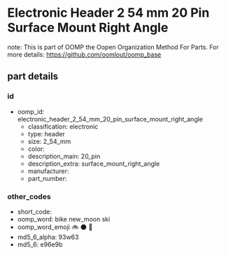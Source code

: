 # Electronic Header 2 54 mm 20 Pin Surface Mount Right Angle  

note: This is part of OOMP the Oopen Organization Method For Parts. For more details: https://github.com/oomlout/oomp_base

##  part details





### id
* oomp_id: electronic_header_2_54_mm_20_pin_surface_mount_right_angle
  * classification: electronic
  * type: header
  * size: 2_54_mm
  * color: 
  * description_main: 20_pin
  * description_extra: surface_mount_right_angle
  * manufacturer: 
  * part_number: 

### other_codes
* short_code: 
* oomp_word: bike new_moon ski
* oomp_word_emoji :bike: :new_moon: :ski:
* md5_6_alpha: 93w63
* md5_6: e96e9b
